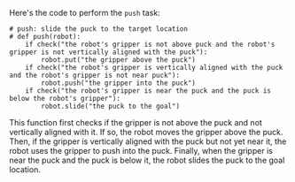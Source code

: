 Here's the code to perform the `push` task:

```
# push: slide the puck to the target location
# def push(robot):
    if check("the robot's gripper is not above puck and the robot's gripper is not vertically aligned with the puck"):
        robot.put("the gripper above the puck")
    if check("the robot's gripper is vertically aligned with the puck and the robot's gripper is not near puck"):
        robot.push("the gripper into the puck")
    if check("the robot's gripper is near the puck and the puck is below the robot's gripper"):
        robot.slide("the puck to the goal")
```

This function first checks if the gripper is not above the puck and not vertically aligned with it. If so, the robot moves the gripper above the puck. Then, if the gripper is vertically aligned with the puck but not yet near it, the robot uses the gripper to push into the puck. Finally, when the gripper is near the puck and the puck is below it, the robot slides the puck to the goal location.